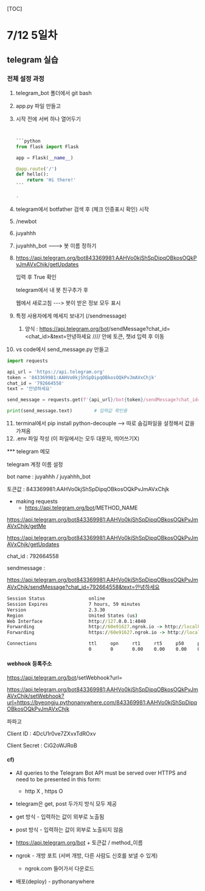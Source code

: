 [TOC]

# 7/12 5일차

## telegram 실습

### 전체 설정 과정

1. telegram_bot 폴더에서 git bash

2. app.py 파일 만들고

3. 시작 전에 서버 하나 열어두기

   ```python
   
   
   ​```python
   from flask import Flask
   
   app = Flask(__name__)
   
   @app.route('/')
   def hello():
       return 'Hi there!'
   ​```
   
   - 
   ```

   

4. telegram에서 botfather 검색 후 (체크 인증표시 확인) 시작

5. /newbot

6. juyahhh

7. juyahhh_bot  ---> 봇 이름 정하기

8. https://api.telegram.org/bot843369981:AAHVo0kjShSpDipqOBkosOQkPvJmAVxChjk/getUpdates

   입력 후 True 확인

   telegram에서 내 봇 친구추가 후

   웹에서 새로고침 ---> 봇이 받은 정보 모두 표시

9. 특정 사용자에게 메세지 보내기 (/sendmessage)

   1. 양식 : https://api.telegram.org/bot<token>/sendMessage?chat_id=<chat_id>&text=안녕하세요  //// 안에 토큰, 챗id 입력 후 이동

10.  vs code에서 send_message.py 만들고

```python
import requests

api_url = 'https://api.telegram.org'
token = '843369981:AAHVo0kjShSpDipqOBkosOQkPvJmAVxChjk'
chat_id = '792664558'
text = '안녕하세요'

send_message = requests.get(f'{api_url}/bot{token}/sendMessage?chat_id={chat_id}&text={text}')

print(send_message.text)		# 입력값 확인용
```

11.  terminal에서 pip install python-decouple --> 따로 숨김파일을 설정해서 값을 가져옴
12. .env 파일 작성 (이 파일에서는 모두 대문자, 띄어쓰기X)



*** telegram 메모

telegram  계정 이름 설정

bot name : juyahhh / juyahhh_bot

토큰값 : 843369981:AAHVo0kjShSpDipqOBkosOQkPvJmAVxChjk

- making requests
  - https://api.telegram.org/bot<token>/METHOD_NAME

https://api.telegram.org/bot843369981:AAHVo0kjShSpDipqOBkosOQkPvJmAVxChjk/getMe

https://api.telegram.org/bot843369981:AAHVo0kjShSpDipqOBkosOQkPvJmAVxChjk/getUpdates

chat_id : 792664558

sendmessage :

https://api.telegram.org/bot843369981:AAHVo0kjShSpDipqOBkosOQkPvJmAVxChjk/sendMessage?chat_id=792664558&text=안녕하세요

```cmd
Session Status                online
Session Expires               7 hours, 59 minutes
Version                       2.3.30
Region                        United States (us)
Web Interface                 http://127.0.0.1:4040
Forwarding                    http://60e91627.ngrok.io -> http://localhost:5000
Forwarding                    https://60e91627.ngrok.io -> http://localhost:5000

Connections                   ttl     opn     rt1     rt5     p50     p90
                              0       0       0.00    0.00    0.00    0.00
```

#### webhook 등록주소

https://api.telegram.org/bot<token>/setWebhook?url=<ngrok-forwarding-http-url>

https://api.telegram.org/bot843369981:AAHVo0kjShSpDipqOBkosOQkPvJmAVxChjk/setWebhook?url=https://byeongju.pythonanywhere.com/843369981:AAHVo0kjShSpDipqOBkosOQkPvJmAVxChjk

파파고 

Client ID : 4DcU1r0ve7ZXvxTdROxv

Client Secret : CiG2oWJRoB







#### cf)

- All queries to the Telegram Bot API must be served over HTTPS and need to be presented in this form: 
  - http X  , https O
- telegram은 get, post  두가지 방식 모두 제공
- get 방식 - 입력하는 값이 외부로 노출됨
- post 방식 - 입력하는 값이 외부로 노출되지 않음

- https://api.telegram.org/bot + 토큰값 / method_이름 

- ngrok - 개방 포트 (서버 개방, 다른 사람도 신호를 보낼 수 있게)
  - ngrok.com 들어가서 다운로드

- 배포(deploy) - pythonanywhere